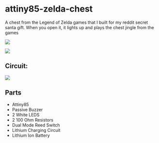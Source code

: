 # attiny85-zelda-chest

A chest from the Legend of Zelda games that I built for my reddit secret santa gift. When you open it, it lights up and plays the chest jingle from the games

![](https://i.imgur.com/AvEcAOG.jpg)

![](https://i.imgur.com/yMIadgp.jpg)


## Circuit:

![](https://i.imgur.com/pQPufvI.png)

## Parts

- Attiny85
- Passive Buzzer
- 2 White LEDS
- 2 100 Ohm Resistors
- Dual Mode Reed Switch
- Lithium Charging Circuit
- Lithium Ion Battery
